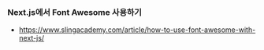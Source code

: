 ### Next.js에서 Font Awesome 사용하기

- https://www.slingacademy.com/article/how-to-use-font-awesome-with-next-js/
